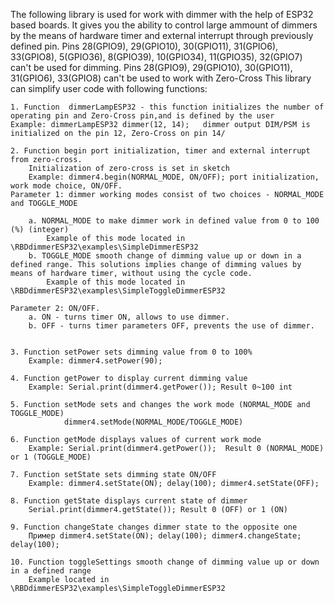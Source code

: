 ﻿The following library is used for work with dimmer with the help of ESP32 based boards. It gives you the ability to control large ammount of dimmers by the means of hardware timer and external interrupt through previously defined pin.
Pins 28(GPIO9), 29(GPIO10), 30(GPIO11), 31(GPIO6), 33(GPIO8), 5(GPIO36), 8(GPIO39), 10(GPIO34), 11(GPIO35), 32(GPIO7)  can't be used for dimming.
Pins 28(GPIO9), 29(GPIO10), 30(GPIO11), 31(GPIO6), 33(GPIO8) can't be used to work with Zero-Cross
This library can simplify user code with following functions:

    1. Function  dimmerLampESP32 - this function initializes the number of operating pin and Zero-Cross pin,and is defined by the user
    Example: dimmerLampESP32 dimmer(12, 14);   dimmer output DIM/PSM is initialized on the pin 12, Zero-Cross on pin 14/
     
    2. Function begin port initialization, timer and external interrupt from zero-cross.
        Initialization of zero-cross is set in sketch
        Example: dimmer4.begin(NORMAL_MODE, ON/OFF); port initialization, work mode choice, ON/OFF. 
    Parameter 1: dimmer working modes consist of two choices - NORMAL_MODE and TOGGLE_MODE 

        a. NORMAL_MODE to make dimmer work in defined value from 0 to 100 (%) (integer)
            Example of this mode located in \RBDdimmerESP32\examples\SimpleDimmerESP32
        b. TOGGLE_MODE smooth change of dimming value up or down in a defined range. This solutions implies change of dimming values by means of hardware timer, without using the cycle code.
            Example of this mode located in \RBDdimmerESP32\examples\SimpleToggleDimmerESP32

    Parameter 2: ON/OFF.
        a. ON - turns timer ON, allows to use dimmer.
        b. OFF - turns timer parameters OFF, prevents the use of dimmer.


    3. Function setPower sets dimming value from 0 to 100%
        Example: dimmer4.setPower(90);

    4. Function getPower to display current dimming value
        Example: Serial.print(dimmer4.getPower()); Result 0~100 int
   
    5. Function setMode sets and changes the work mode (NORMAL_MODE and TOGGLE_MODE)
                dimmer4.setMode(NORMAL_MODE/TOGGLE_MODE)

    6. Function getMode displays values of current work mode
        Example: Serial.print(dimmer4.getPower());  Result 0 (NORMAL_MODE) or 1 (TOGGLE_MODE)
   
    7. Function setState sets dimming state ON/OFF
        Example: dimmer4.setState(ON); delay(100); dimmer4.setState(OFF);
   
    8. Function getState displays current state of dimmer
        Serial.print(dimmer4.getState()); Result 0 (OFF) or 1 (ON)
   
    9. Function changeState changes dimmer state to the opposite one 
        Пример dimmer4.setState(ON); delay(100); dimmer4.changeState; delay(100);
  
    10. Function toggleSettings smooth change of dimming value up or down in a defined range
        Example located in \RBDdimmerESP32\examples\SimpleToggleDimmerESP32